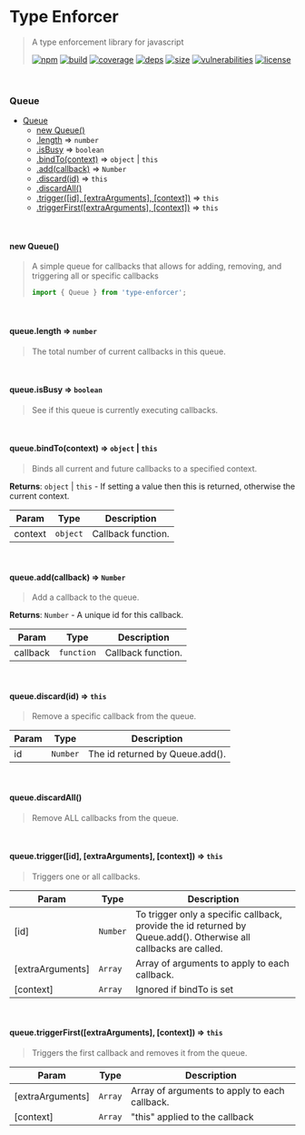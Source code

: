 # Type Enforcer

> A type enforcement library for javascript
>
> [![npm][npm]][npm-url]
[![build][build]][build-url]
[![coverage][coverage]][coverage-url]
[![deps][deps]][deps-url]
[![size][size]][size-url]
[![vulnerabilities][vulnerabilities]][vulnerabilities-url]
[![license][license]][license-url]


<br><a name="Queue"></a>

### Queue

* [Queue](#Queue)
    * [new Queue()](#new_Queue_new)
    * [.length](#Queue+length) ⇒ <code>number</code>
    * [.isBusy](#Queue+isBusy) ⇒ <code>boolean</code>
    * [.bindTo(context)](#Queue+bindTo) ⇒ <code>object</code> \| <code>this</code>
    * [.add(callback)](#Queue+add) ⇒ <code>Number</code>
    * [.discard(id)](#Queue+discard) ⇒ <code>this</code>
    * [.discardAll()](#Queue+discardAll)
    * [.trigger([id], [extraArguments], [context])](#Queue+trigger) ⇒ <code>this</code>
    * [.triggerFirst([extraArguments], [context])](#Queue+triggerFirst) ⇒ <code>this</code>


<br><a name="new_Queue_new"></a>

#### new Queue()
> A simple queue for callbacks that allows for adding, removing, and triggering all or specific callbacks
> 
> ``` javascript
> import { Queue } from 'type-enforcer';
> ```


<br><a name="Queue+length"></a>

#### queue.length ⇒ <code>number</code>
> The total number of current callbacks in this queue.


<br><a name="Queue+isBusy"></a>

#### queue.isBusy ⇒ <code>boolean</code>
> See if this queue is currently executing callbacks.


<br><a name="Queue+bindTo"></a>

#### queue.bindTo(context) ⇒ <code>object</code> \| <code>this</code>
> Binds all current and future callbacks to a specified context.

**Returns**: <code>object</code> \| <code>this</code> - If setting a value then this is returned, otherwise the current context.  

| Param | Type | Description |
| --- | --- | --- |
| context | <code>object</code> | Callback function. |


<br><a name="Queue+add"></a>

#### queue.add(callback) ⇒ <code>Number</code>
> Add a callback to the queue.

**Returns**: <code>Number</code> - A unique id for this callback.  

| Param | Type | Description |
| --- | --- | --- |
| callback | <code>function</code> | Callback function. |


<br><a name="Queue+discard"></a>

#### queue.discard(id) ⇒ <code>this</code>
> Remove a specific callback from the queue.


| Param | Type | Description |
| --- | --- | --- |
| id | <code>Number</code> | The id returned by Queue.add(). |


<br><a name="Queue+discardAll"></a>

#### queue.discardAll()
> Remove ALL callbacks from the queue.


<br><a name="Queue+trigger"></a>

#### queue.trigger([id], [extraArguments], [context]) ⇒ <code>this</code>
> Triggers one or all callbacks.


| Param | Type | Description |
| --- | --- | --- |
| [id] | <code>Number</code> | To trigger only a specific callback, provide the id returned by Queue.add().    Otherwise all callbacks are called. |
| [extraArguments] | <code>Array</code> | Array of arguments to apply to each callback. |
| [context] | <code>Array</code> | Ignored if bindTo is set |


<br><a name="Queue+triggerFirst"></a>

#### queue.triggerFirst([extraArguments], [context]) ⇒ <code>this</code>
> Triggers the first callback and removes it from the queue.


| Param | Type | Description |
| --- | --- | --- |
| [extraArguments] | <code>Array</code> | Array of arguments to apply to each callback. |
| [context] | <code>Array</code> | "this" applied to the callback |


[npm]: https://img.shields.io/npm/v/type-enforcer.svg
[npm-url]: https://npmjs.com/package/type-enforcer
[build]: https://travis-ci.org/DarrenPaulWright/type-enforcer.svg?branch&#x3D;master
[build-url]: https://travis-ci.org/DarrenPaulWright/type-enforcer
[coverage]: https://coveralls.io/repos/github/DarrenPaulWright/type-enforcer/badge.svg?branch&#x3D;master
[coverage-url]: https://coveralls.io/github/DarrenPaulWright/type-enforcer?branch&#x3D;master
[deps]: https://david-dm.org/darrenpaulwright/type-enforcer.svg
[deps-url]: https://david-dm.org/darrenpaulwright/type-enforcer
[size]: https://packagephobia.now.sh/badge?p&#x3D;type-enforcer
[size-url]: https://packagephobia.now.sh/result?p&#x3D;type-enforcer
[vulnerabilities]: https://snyk.io/test/github/DarrenPaulWright/type-enforcer/badge.svg?targetFile&#x3D;package.json
[vulnerabilities-url]: https://snyk.io/test/github/DarrenPaulWright/type-enforcer?targetFile&#x3D;package.json
[license]: https://img.shields.io/github/license/DarrenPaulWright/type-enforcer.svg
[license-url]: https://npmjs.com/package/type-enforcer/LICENSE.md
